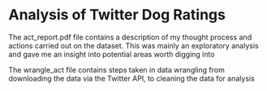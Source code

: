 # Analysis of Twitter Dog Ratings

The act_report.pdf file contains a description of my thought process and actions carried out on the dataset. This was mainly an exploratory analysis and gave me an insight into potential areas worth digging into

The wrangle_act file contains steps taken in data wrangling from downloading the data via the Twitter API, to cleaning the data for analysis

